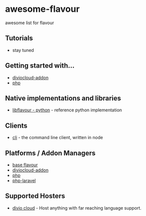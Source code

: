 # awesome-flavour
awesome list for flavour

## Tutorials

* stay tuned
## Getting started with...

* [diviocloud-addon](https://github.com/flavours/getting-started-with-diviocloud-addon) 
* [php](https://github.com/flavours/getting-started-with-php) 


## Native implementations and libraries

* [libflavour - python](https://github.com/flavours/libflavour) - reference python implementation

## Clients

* [cli](https://github.com/flavours/cli) - the command line client, written in node


## Platforms / Addon Managers

* [base flavour](https://github.com/flavours/fam-flavour) 
* [diviocloud-addon](https://github.com/flavours/fam-diviocloud-addon) 
* [php](https://github.com/flavours/fam-php) 
* [php-laravel](https://github.com/flavours/fam-php-laravel) 

## Supported Hosters

* [divio cloud](https://www.divio.com) - Host anything with far reaching language support.
